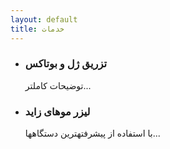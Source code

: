 ```yaml
---
layout: default
title: خدمات
---
```

<ul class="list-unstyled">
  <li>
    <h3>تزریق ژل و بوتاکس</h3>
    <p>توضیحات کاملتر...</p>
  </li>
  <li>
    <h3>لیزر موهای زاید</h3>
    <p>با استفاده از پیشرفتهترین دستگاهها...</p>
  </li>
</ul>
